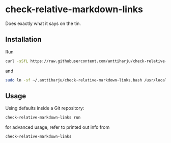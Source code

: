 # check-relative-markdown-links

Does exactly what it says on the tin.

## Installation

Run

```sh
curl -sSfL https://raw.githubusercontent.com/anttiharju/check-relative-markdown-links/HEAD/install.sh | sh
```

and

```sh
sudo ln -sf ~/.anttiharju/check-relative-markdown-links.bash /usr/local/bin/check-relative-markdown-links
```

## Usage

Using defaults inside a Git repository:

```sh
check-relative-markdown-links run
```

for advanced usage, refer to printed out info from

```sh
check-relative-markdown-links
```
